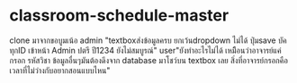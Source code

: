 # classroom-schedule-master
clone มาจากขอบูมเน้อ
admin "textboxส่งข้อมูลครบ ยกเว้นdropdown ไม่ได้ ปุ่มsave บัค ทุกID เข้าหน้า Admin ปตรี ปี1234 ยังไม่สมบูรณ์"
user"ยังทำอะไรไม่ได้ เหมืิอนว่าอาจารย์แค่กรอก รหัสวิชา ข้อมูลอื่นๆมันต้องดึงจาก database มาโชว์บน textbox เลย สิ่งที่อาจารย์กรอกคือ เวลาที่ไม่ว่างกับอยากสอนแบบไหน"
